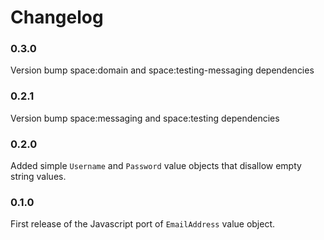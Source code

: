 Changelog
=========
### 0.3.0
Version bump space:domain and space:testing-messaging dependencies

### 0.2.1
Version bump space:messaging and space:testing dependencies

### 0.2.0
Added simple `Username` and `Password` value objects that disallow empty
string values.

### 0.1.0
First release of the Javascript port of `EmailAddress` value object.

